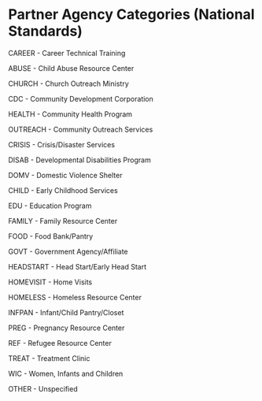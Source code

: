 # Partner Agency Categories (National Standards)

CAREER - Career Technical Training

ABUSE - Child Abuse Resource Center

CHURCH - Church Outreach Ministry

CDC - Community Development Corporation

HEALTH - Community Health Program

OUTREACH - Community Outreach Services

CRISIS - Crisis/Disaster Services

DISAB - Developmental Disabilities Program

DOMV - Domestic Violence Shelter

CHILD - Early Childhood Services

EDU - Education Program

FAMILY - Family Resource Center

FOOD - Food Bank/Pantry

GOVT - Government Agency/Affiliate

HEADSTART - Head Start/Early Head Start

HOMEVISIT - Home Visits

HOMELESS - Homeless Resource Center

INFPAN - Infant/Child Pantry/Closet

PREG - Pregnancy Resource Center

REF - Refugee Resource Center

TREAT - Treatment Clinic

WIC - Women, Infants and Children

OTHER - Unspecified
